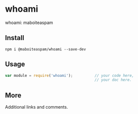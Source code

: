 # whoami

whoami: maboiteaspam

## Install

    npm i @maboiteaspam/whoami --save-dev

## Usage

```js
var module = require('whoami');          // your code here,
                                         // your doc here.
```

## More

Additional links and comments.